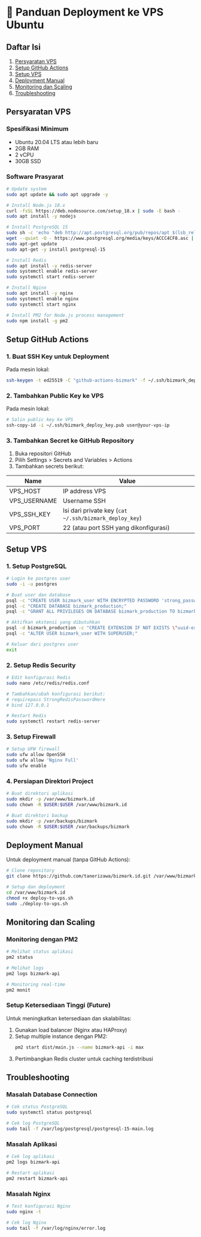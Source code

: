 # 🚀 Panduan Deployment ke VPS Ubuntu

## Daftar Isi
1. [Persyaratan VPS](#persyaratan-vps)
2. [Setup GitHub Actions](#setup-github-actions)
3. [Setup VPS](#setup-vps)
4. [Deployment Manual](#deployment-manual)
5. [Monitoring dan Scaling](#monitoring-dan-scaling)
6. [Troubleshooting](#troubleshooting)

## Persyaratan VPS

### Spesifikasi Minimum
- Ubuntu 20.04 LTS atau lebih baru
- 2GB RAM
- 2 vCPU
- 30GB SSD

### Software Prasyarat
```bash
# Update system
sudo apt update && sudo apt upgrade -y

# Install Node.js 18.x
curl -fsSL https://deb.nodesource.com/setup_18.x | sudo -E bash -
sudo apt install -y nodejs

# Install PostgreSQL 15
sudo sh -c 'echo "deb http://apt.postgresql.org/pub/repos/apt $(lsb_release -cs)-pgdg main" > /etc/apt/sources.list.d/pgdg.list'
wget --quiet -O - https://www.postgresql.org/media/keys/ACCC4CF8.asc | sudo apt-key add -
sudo apt-get update
sudo apt-get -y install postgresql-15

# Install Redis
sudo apt install -y redis-server
sudo systemctl enable redis-server
sudo systemctl start redis-server

# Install Nginx
sudo apt install -y nginx
sudo systemctl enable nginx
sudo systemctl start nginx

# Install PM2 for Node.js process management
sudo npm install -g pm2
```

## Setup GitHub Actions

### 1. Buat SSH Key untuk Deployment
Pada mesin lokal:
```bash
ssh-keygen -t ed25519 -C "github-actions-bizmark" -f ~/.ssh/bizmark_deploy_key
```

### 2. Tambahkan Public Key ke VPS
Pada mesin lokal:
```bash
# Salin public key ke VPS
ssh-copy-id -i ~/.ssh/bizmark_deploy_key.pub user@your-vps-ip
```

### 3. Tambahkan Secret ke GitHub Repository
1. Buka repositori GitHub
2. Pilih Settings > Secrets and Variables > Actions
3. Tambahkan secrets berikut:

| Name | Value |
|------|-------|
| VPS_HOST | IP address VPS |
| VPS_USERNAME | Username SSH |
| VPS_SSH_KEY | Isi dari private key (`cat ~/.ssh/bizmark_deploy_key`) |
| VPS_PORT | 22 (atau port SSH yang dikonfigurasi) |

## Setup VPS

### 1. Setup PostgreSQL

```bash
# Login ke postgres user
sudo -i -u postgres

# Buat user dan database
psql -c "CREATE USER bizmark_user WITH ENCRYPTED PASSWORD 'strong_password_here';"
psql -c "CREATE DATABASE bizmark_production;"
psql -c "GRANT ALL PRIVILEGES ON DATABASE bizmark_production TO bizmark_user;"

# Aktifkan ekstensi yang dibutuhkan
psql -d bizmark_production -c "CREATE EXTENSION IF NOT EXISTS \"uuid-ossp\";"
psql -c "ALTER USER bizmark_user WITH SUPERUSER;"

# Keluar dari postgres user
exit
```

### 2. Setup Redis Security

```bash
# Edit konfigurasi Redis
sudo nano /etc/redis/redis.conf

# Tambahkan/ubah konfigurasi berikut:
# requirepass StrongRedisPasswordHere
# bind 127.0.0.1

# Restart Redis
sudo systemctl restart redis-server
```

### 3. Setup Firewall

```bash
# Setup UFW firewall
sudo ufw allow OpenSSH
sudo ufw allow 'Nginx Full'
sudo ufw enable
```

### 4. Persiapan Direktori Project

```bash
# Buat direktori aplikasi
sudo mkdir -p /var/www/bizmark.id
sudo chown -R $USER:$USER /var/www/bizmark.id

# Buat direktori backup
sudo mkdir -p /var/backups/bizmark
sudo chown -R $USER:$USER /var/backups/bizmark
```

## Deployment Manual

Untuk deployment manual (tanpa GitHub Actions):

```bash
# Clone repository
git clone https://github.com/tanerizawa/bizmark.id.git /var/www/bizmark.id

# Setup dan deployment
cd /var/www/bizmark.id
chmod +x deploy-to-vps.sh
sudo ./deploy-to-vps.sh
```

## Monitoring dan Scaling

### Monitoring dengan PM2

```bash
# Melihat status aplikasi
pm2 status

# Melihat logs
pm2 logs bizmark-api

# Monitoring real-time
pm2 monit
```

### Setup Ketersediaan Tinggi (Future)

Untuk meningkatkan ketersediaan dan skalabilitas:

1. Gunakan load balancer (Nginx atau HAProxy)
2. Setup multiple instance dengan PM2:
   ```bash
   pm2 start dist/main.js --name bizmark-api -i max
   ```
3. Pertimbangkan Redis cluster untuk caching terdistribusi

## Troubleshooting

### Masalah Database Connection

```bash
# Cek status PostgreSQL
sudo systemctl status postgresql

# Cek log PostgreSQL
sudo tail -f /var/log/postgresql/postgresql-15-main.log
```

### Masalah Aplikasi

```bash
# Cek log aplikasi
pm2 logs bizmark-api

# Restart aplikasi
pm2 restart bizmark-api
```

### Masalah Nginx

```bash
# Test konfigurasi Nginx
sudo nginx -t

# Cek log Nginx
sudo tail -f /var/log/nginx/error.log
```
